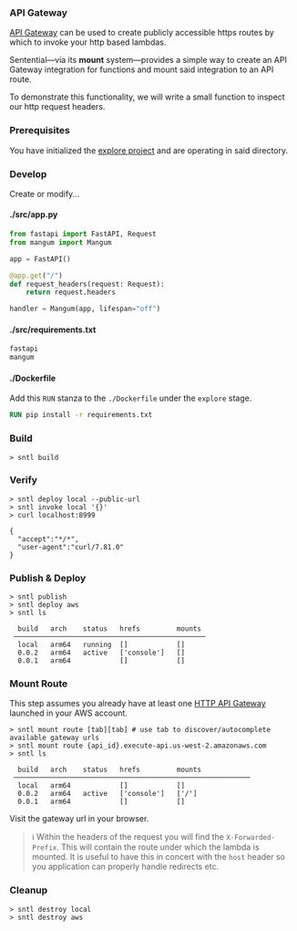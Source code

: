 ### API Gateway

[API Gateway](https://docs.aws.amazon.com/apigateway/index.html) can be used to create publicly accessible https routes by which to invoke your http based lambdas.

Sentential—via its **mount** system—provides a simple way to create an API Gateway integration for functions and mount said integration to an API route.

To demonstrate this functionality, we will write a small function to inspect our http request headers.

### Prerequisites

You have initialized the [explore project](/examples/project) and are operating in said directory.

### Develop

Create or modify...

<!-- tabs:start -->

#### **./src/app.py**

```python
from fastapi import FastAPI, Request
from mangum import Mangum

app = FastAPI()

@app.get("/")
def request_headers(request: Request):
    return request.headers

handler = Mangum(app, lifespan="off")
```

#### **./src/requirements.txt**

```txt
fastapi
mangum
```

#### **./Dockerfile**

Add this `RUN` stanza to the `./Dockerfile` under the `explore` stage.

```dockerfile
RUN pip install -r requirements.txt
```

<!-- tabs:end -->

### Build

```shell
> sntl build
```

### Verify

```shell
> sntl deploy local --public-url
> sntl invoke local '{}'
> curl localhost:8999

{
  "accept":"*/*",
  "user-agent":"curl/7.81.0"
}
```

### Publish & Deploy

```shell
> sntl publish
> sntl deploy aws
> sntl ls

  build   arch    status   hrefs         mounts  
 ─────────────────────────────────────────────── 
  local   arm64   running  []            []      
  0.0.2   arm64   active   ['console']   []      
  0.0.1   arm64            []            []  
```

### Mount Route

This step assumes you already have at least one [HTTP API Gateway](https://docs.aws.amazon.com/apigateway/latest/developerguide/http-api.html) launched in your AWS account.

```shell
> sntl mount route [tab][tab] # use tab to discover/autocomplete available gateway urls
> sntl mount route {api_id}.execute-api.us-west-2.amazonaws.com
> sntl ls

  build   arch    status   hrefs         mounts             
 ────────────────────────────────────────────────────────── 
  local   arm64            []            []                 
  0.0.2   arm64   active   ['console']   ['/']  
  0.0.1   arm64            []            []
```

Visit the gateway url in your browser.

> :information_source:
> Within the headers of the request you will find the `X-Forwarded-Prefix`. This will contain the route under which the lambda is mounted.
> It is useful to have this in concert with the `host` header so you application can properly handle redirects etc.

### Cleanup

```shell
> sntl destroy local
> sntl destroy aws
```
